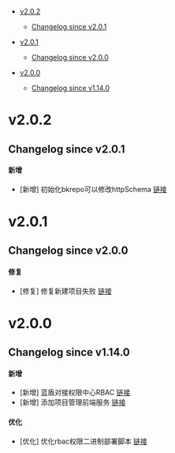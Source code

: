 <!-- BEGIN MUNGE: GENERATED_TOC -->
- [v2.0.2](#v202)
   - [Changelog since v2.0.1](#changelog-since-v201)

- [v2.0.1](#v201)
   - [Changelog since v2.0.0](#changelog-since-v200)

- [v2.0.0](#v200)
   - [Changelog since v1.14.0](#changelog-since-v1140)

<!-- END MUNGE: GENERATED_TOC -->



<!-- NEW RELEASE NOTES ENTRY -->
# v2.0.2
## Changelog since v2.0.1
#### 新增
- [新增] 初始化bkrepo可以修改httpSchema [链接](http://github.com/TencentBlueKing/bk-ci/issues/10056)
# v2.0.1
## Changelog since v2.0.0
#### 修复
- [修复] 修复新建项目失败 [链接](http://github.com/TencentBlueKing/bk-ci/issues/10045)
# v2.0.0
## Changelog since v1.14.0
#### 新增
- [新增] 蓝盾对接权限中心RBAC [链接](http://github.com/TencentBlueKing/bk-ci/issues/7794)
- [新增] 添加项目管理前端服务 [链接](http://github.com/TencentBlueKing/bk-ci/issues/7923)

#### 优化
- [优化] 优化rbac权限二进制部署脚本 [链接](http://github.com/TencentBlueKing/bk-ci/issues/9769)

